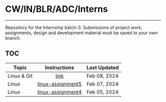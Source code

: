 # CW/IN/BLR/ADC/Interns
--------

Repository for the Internship batch-3.
Submissions of project work, assignments, design and development material must be saved to your own branch.

## TOC

| Topic | Instructions | Last Updated |
| ------------- |:-------------:| -----|
| Linux & Git | [link](./git/Linux%20and%20Git%20assignment%20-%20batch3.pdf) | Feb 08, 2024 |
| Linux | [linux-assignment5](./linux/assignment5.md) | Feb 07, 2024 |
| Linux | [linux-assignment4](./linux/assignment4.md) | Feb 05, 2024 |